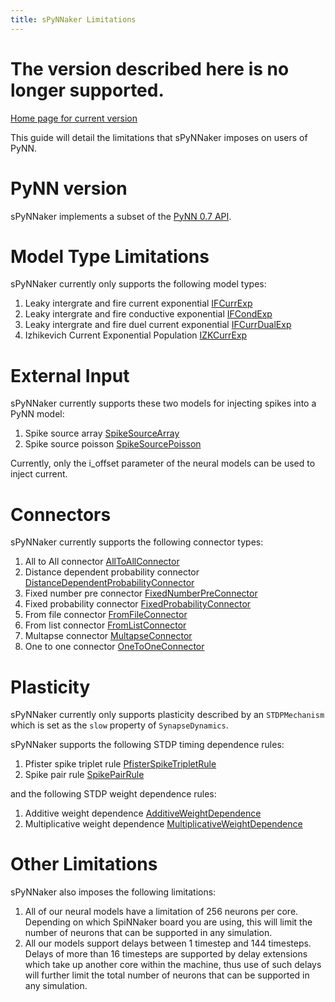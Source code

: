 ```yaml
---
title: sPyNNaker Limitations
---
```

# The version described here is no longer supported. 

[Home page for current version](/) 


This guide will detail the limitations that sPyNNaker imposes on users of PyNN.


# PyNN version

sPyNNaker implements a subset of the [PyNN 0.7 API](http://neuralensemble.org/trac/PyNN/wiki/API-0.7).


# Model Type Limitations

sPyNNaker currently only supports the following model types:

1. Leaky intergrate and fire current exponential [IFCurrExp](https://github.com/SpiNNakerManchester/sPyNNaker/tree/2015.005/spynnaker/pyNN/models/neural_models/if_curr_exp.py)
1. Leaky intergrate and fire conductive exponential [IFCondExp](https://github.com/SpiNNakerManchester/sPyNNaker/tree/2015.005/spynnaker/pyNN/models/neural_models/if_cond_exp.py) 
1. Leaky intergrate and fire duel current exponential [IFCurrDualExp](https://github.com/SpiNNakerManchester/sPyNNaker/tree/2015.005/spynnaker/pyNN/models/neural_models/if_curr_dual_exp.py)
1. Izhikevich Current Exponential Population [IZKCurrExp](https://github.com/SpiNNakerManchester/sPyNNaker/tree/2015.005/spynnaker/pyNN/models/neural_models/izk_curr_exp.py)


# External Input

sPyNNaker currently supports these two models for injecting spikes into a PyNN model:

1. Spike source array [SpikeSourceArray](https://github.com/SpiNNakerManchester/sPyNNaker/tree/2015.005/spynnaker/pyNN/models/spike_source/spike_source_array.py)
1. Spike source poisson [SpikeSourcePoisson](https://github.com/SpiNNakerManchester/sPyNNaker/tree/2015.005/spynnaker/pyNN/models/spike_source/spike_source_poisson.py)

Currently, only the i_offset parameter of the neural models can be used to inject current.


# Connectors

sPyNNaker currently supports the following connector types:

1. All to All connector [AllToAllConnector](https://github.com/SpiNNakerManchester/sPyNNaker/tree/2015.005/spynnaker/pyNN/models/neural_projections/connectors/all_to_all_connector.py)
1. Distance dependent probability connector [DistanceDependentProbabilityConnector](https://github.com/SpiNNakerManchester/sPyNNaker/tree/2015.005/spynnaker/pyNN/models/neural_projections/connectors/distance_dependent_probability_connector.py)
1. Fixed number pre connector [FixedNumberPreConnector](https://github.com/SpiNNakerManchester/sPyNNaker/tree/2015.005/spynnaker/pyNN/models/neural_projections/connectors/fixed_number_pre_connector.py)
1. Fixed probability connector [FixedProbabilityConnector](https://github.com/SpiNNakerManchester/sPyNNaker/tree/2015.005/spynnaker/pyNN/models/neural_projections/connectors/fixed_probability_connector.py)
1. From file connector [FromFileConnector](https://github.com/SpiNNakerManchester/sPyNNaker/tree/2015.005/spynnaker/pyNN/models/neural_projections/connectors/from_file_connector.py)
1. From list connector [FromListConnector](https://github.com/SpiNNakerManchester/sPyNNaker/tree/2015.005/spynnaker/pyNN/models/neural_projections/connectors/from_list_connector.py)
1. Multapse connector [MultapseConnector](https://github.com/SpiNNakerManchester/sPyNNaker/tree/2015.005/spynnaker/pyNN/models/neural_projections/connectors/multapse_connector.py)
1. One to one connector [OneToOneConnector](https://github.com/SpiNNakerManchester/sPyNNaker/tree/2015.005/spynnaker/pyNN/models/neural_projections/connectors/one_to_one_connector.py)

# Plasticity

sPyNNaker currently only supports plasticity described by an ```STDPMechanism``` which is set as the ```slow``` property of ```SynapseDynamics```.

sPyNNaker supports the following STDP timing dependence rules:

1. Pfister spike triplet rule [PfisterSpikeTripletRule](https://github.com/SpiNNakerManchester/sPyNNaker/tree/2015.005/spynnaker/pyNN/models/neural_properties/synapse_dynamics/dependences/pfister_spike_triplet_time_dependence.py)
1. Spike pair rule [SpikePairRule](https://github.com/SpiNNakerManchester/sPyNNaker/tree/2015.005/spynnaker/pyNN/models/neural_properties/synapse_dynamics/dependences/spike_pair_time_dependency.py)

and the following STDP weight dependence rules:

1. Additive weight dependence [AdditiveWeightDependence](https://github.com/SpiNNakerManchester/sPyNNaker/tree/2015.005/spynnaker/pyNN/models/neural_properties/synapse_dynamics/dependences/additive_weight_dependence.py)
1. Multiplicative weight dependence [MultiplicativeWeightDependence](https://github.com/SpiNNakerManchester/sPyNNaker/tree/2015.005/spynnaker/pyNN/models/neural_properties/synapse_dynamics/dependences/multiplicative_weight_dependence.py)


# Other Limitations
sPyNNaker also imposes the following limitations:

1. All of our neural models have a limitation of 256 neurons per core.  Depending on which SpiNNaker board you are using, this will limit the number of neurons that can be supported in any simulation.
1. All our models support delays between 1 timestep and 144 timesteps.  Delays of more than 16 timesteps are supported by delay extensions which take up another core within the machine, thus use of such delays will further limit the total number of neurons that can be supported in any simulation.
